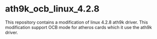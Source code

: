 # ath9k_ocb_linux_4.2.8
This repository contains a modification of linux 4.2.8 ath9k driver. This modification support OCB mode for atheros cards which it use the ath9k driver. 
